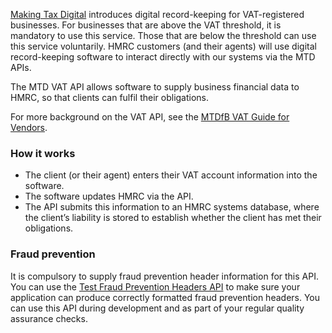 [Making Tax Digital](https://www.gov.uk/government/publications/making-tax-digital/overview-of-making-tax-digital) introduces digital record-keeping for VAT-registered businesses. For businesses that are above the VAT threshold, it is mandatory to use this service. Those that are below the threshold can use this service voluntarily. HMRC customers (and their agents) will use digital record-keeping software to interact directly with our systems via the MTD APIs.

The MTD VAT API allows software to supply business financial data to HMRC, so that clients can fulfil their obligations.

For more background on the VAT API, see the [MTDfB VAT Guide for Vendors](https://developer.service.hmrc.gov.uk/guides/vat-mtd-end-to-end-service-guide).



### How it works 


* The client (or their agent) enters their VAT account information into the software.
* The software updates HMRC via the API.
* The API submits this information to an HMRC systems database, where the client’s liability is stored to establish whether the client has met their obligations.


### Fraud prevention

It is compulsory to supply fraud prevention header information for this API. You can use the <a href="/api-documentation/docs/api/service/txm-fph-validator-api/1.0">Test Fraud Prevention Headers API</a> to make sure your application can produce correctly formatted fraud prevention headers.   You can use this API during development and as part of your regular quality assurance checks.
